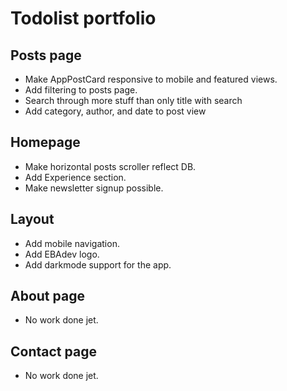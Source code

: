 <h1>Todolist portfolio</h1>

<h2>Posts page</h2>
<ul>
<li> Make AppPostCard responsive to mobile and featured views.</li>
<li> Add filtering to posts page.</li>
<li> Search through more stuff than only title with search</li>
<li> Add category, author, and date to post view</li>
</ul>

<h2>Homepage</h2>
<ul>
<li> Make horizontal posts scroller reflect DB.</li>
<li> Add Experience section.</li>
<li> Make newsletter signup possible.</li>
</ul>

<h2>Layout</h2>
<ul>
<li> Add mobile navigation.</li>
<li> Add EBAdev logo.</li>
<li> Add darkmode support for the app.</li>
</ul>

<h2>About page</h2>
<ul>
<li> No work done jet.</li>
</ul>

<h2>Contact page</h2>
<ul>
<li> No work done jet.</li>
</ul>
